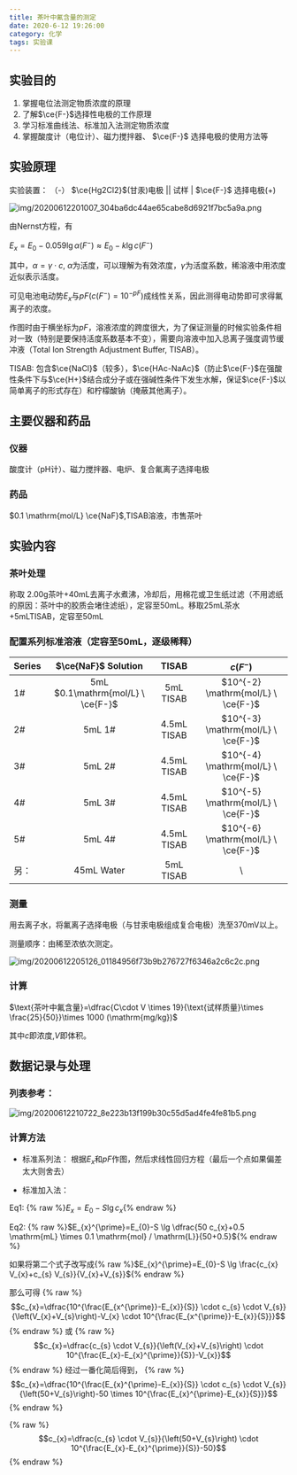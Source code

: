 ```yaml
---
title: 茶叶中氟含量的测定
date: 2020-6-12 19:26:00
category: 化学
tags: 实验课
---
```


<script type="text/javascript" src="/js/config.js" defer></script>
<script id="Mathjax-script" type="text/javascript" defer src="/js/mathjax/tex-svg.js?config=TeX-MML-AM_CHTML"></script>

<!--more-->

## 实验目的
1. 掌握电位法测定物质浓度的原理
2. 了解$\ce{F-}$选择性电极的工作原理
3. 学习标准曲线法、标准加入法测定物质浓度
4. 掌握酸度计（电位计）、磁力搅拌器、 $\ce{F-}$ 选择电极的使用方法等

## 实验原理


实验装置： （-） $\ce{Hg2Cl2}$(甘汞)电极 || 试样 | $\ce{F-}$ 选择电极(+)

![img/20200612201007_304ba6dc44ae65cabe8d6921f7bc5a9a.png](http://api.zypan.ltd/img/20200612201007_304ba6dc44ae65cabe8d6921f7bc5a9a.png)

由Nernst方程，有

$E_x=E_0 - 0.059 \lg \alpha (F^-) \approx E_0 - k \lg c(F^-)$

其中，$\alpha = \gamma\cdot c$, $\alpha$为活度，可以理解为有效浓度，$\gamma$为活度系数，稀溶液中用浓度近似表示活度。

可见电池电动势$E_x$与$pF (c(F^-)=10^{-pF})$成线性关系，因此测得电动势即可求得氟离子的浓度。

作图时由于横坐标为$pF$，溶液浓度的跨度很大，为了保证测量的时候实验条件相对一致（特别是要保持活度系数基本不变），需要向溶液中加入总离子强度调节缓冲液（Total Ion Strength Adjustment Buffer, TISAB）。

TISAB: 包含$\ce{NaCl}$（较多），$\ce{HAc-NaAc}$（防止$\ce{F-}$在强酸性条件下与$\ce{H+}$结合成分子或在强碱性条件下发生水解，保证$\ce{F-}$以简单离子的形式存在）和柠檬酸钠（掩蔽其他离子）。

## 主要仪器和药品

### 仪器

酸度计（pH计）、磁力搅拌器、电炉、复合氟离子选择电极

### 药品

$0.1 \mathrm{mol/L} \ce{NaF}$,TISAB溶液，市售茶叶

## 实验内容

### 茶叶处理

称取 $2.00\mathrm{g}$茶叶+$40 \mathrm{mL}$去离子水煮沸，冷却后，用棉花或卫生纸过滤（不用滤纸的原因：茶叶中的胶质会堵住滤纸），定容至$50\mathrm{mL}$。移取$25\mathrm{mL}$茶水+$5\mathrm{mL}$TISAB，定容至$50\mathrm{mL}$

### 配置系列标准溶液（定容至$50\mathrm{mL}$，逐级稀释）

| Series |        $\ce{NaF}$ Solution         |    TISAB    |              $c(F^-)$              |
| ------ | :--------------------------------: | :---------: | :--------------------------------: |
| 1#     | 5mL $0.1\mathrm{mol/L} \  \ce{F-}$ |  5mL TISAB  | $10^{-2} \mathrm{mol/L} \ \ce{F-}$ |
| 2#     |               5mL 1#               | 4.5mL TISAB | $10^{-3} \mathrm{mol/L} \ \ce{F-}$ |
| 3#     |               5mL 2#               | 4.5mL TISAB | $10^{-4} \mathrm{mol/L} \ \ce{F-}$ |
| 4#     |               5mL 3#               | 4.5mL TISAB | $10^{-5} \mathrm{mol/L} \ \ce{F-}$ |
| 5#     |               5mL 4#               | 4.5mL TISAB | $10^{-6} \mathrm{mol/L} \ \ce{F-}$ |
| 另：   |             45mL Water             |  5mL TISAB  |                 \                  |

### 测量

用去离子水，将氟离子选择电极（与甘汞电极组成复合电极）洗至$370 \mathrm{mV}$以上。

测量顺序：由稀至浓依次测定。

![img/20200612205126_01184956f73b9b276727f6346a2c6c2c.png](http://api.zypan.ltd/img/20200612205126_01184956f73b9b276727f6346a2c6c2c.png)

### 计算

$\text{茶叶中氟含量}=\dfrac{C\cdot V \times 19}{\text{试样质量}\times \frac{25}{50}}\times 1000 (\mathrm{mg/kg})$

其中$c$即浓度,$V$即体积。

## 数据记录与处理 

### 列表参考：

![img/20200612210722_8e223b13f199b30c55d5ad4fe4fe81b5.png](http://api.zypan.ltd/img/20200612210722_8e223b13f199b30c55d5ad4fe4fe81b5.png)

### 计算方法

* 标准系列法： 根据$E_x$和$pF$作图，然后求线性回归方程（最后一个点如果偏差太大则舍去）

* 标准加入法：
  
Eq1: {% raw %}$E_x=E_0-S \lg c_{x}${% endraw %}

Eq2: {% raw %}$E_{x}^{\prime}=E_{0}-S \lg \dfrac{50 c_{x}+0.5 \mathrm{mL} \times 0.1 \mathrm{mol} / \mathrm{L}}{50+0.5}${% endraw %}


如果将第二个式子改写成{% raw %}$E_{x}^{\prime}=E_{0}-S \lg \frac{c_{x} V_{x}+c_{s} V_{s}}{V_{x}+V_{s}}${% endraw %}

那么可得
{% raw %}
$$c_{x}=\dfrac{10^{\frac{E_{x^{\prime}}-E_{x}}{S}} \cdot c_{s} \cdot V_{s}}{\left(V_{x}+V_{s}\right)-V_{x} \cdot 10^{\frac{E_{x^{\prime}}-E_{x}}{S}}}$$
{% endraw %}
或
{% raw %}
$$c_{x}=\dfrac{c_{s} \cdot V_{s}}{\left(V_{x}+V_{s}\right) \cdot 10^{\frac{E_{x}-E_{x}^{\prime}}{S}}-V_{x}}$$
{% endraw %}
经过一番化简后得到，
{% raw %}
$$c_{x}=\dfrac{10^{\frac{E_{x}^{\prime}-E_{x}}{S}} \cdot c_{s} \cdot V_{s}}{\left(50+V_{s}\right)-50 \times 10^{\frac{E_{x}^{\prime}-E_{x}}{S}}}$$
{% endraw %}

{% raw %}
$$c_{x}=\dfrac{c_{s} \cdot V_{s}}{\left(50+V_{s}\right) \cdot 10^{\frac{E_{x}-E_{x}^{\prime}}{S}}-50}$$
{% endraw %}